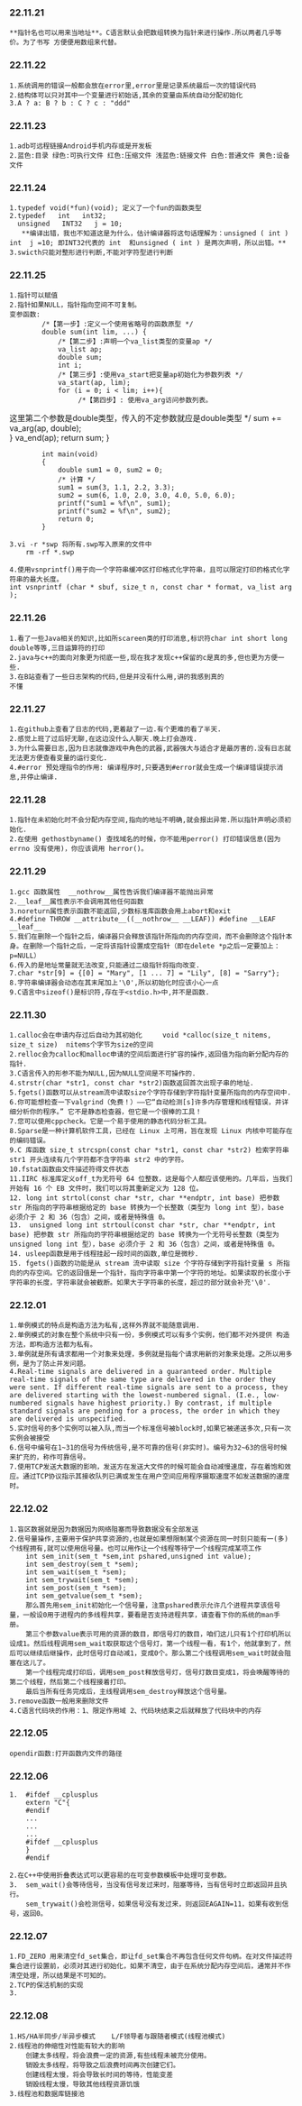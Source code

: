 ### 22.11.21 	

	**指针名也可以用来当地址**。C语言默认会把数组转换为指针来进行操作.所以两者几乎等价。为了书写 方便便用数组来代替。

### 22.11.22 
	1.系统调用的错误一般都会放在error里,error里是记录系统最后一次的错误代码	
	2.结构体可以只对其中一个变量进行初始话,其余的变量由系统自动分配初始化
	3.A ? a: B ? b : C ? c : "ddd" 

### 22.11.23
	1.adb可远程链接Android手机内存或是开发板
	2.蓝色:目录 绿色:可执行文件 红色:压缩文件 浅蓝色:链接文件 白色:普通文件 黄色:设备文件

### 22.11.24
	1.typedef void(*fun)(void); 定义了一个fun的函数类型
	2.typedef   int   int32;
	  unsigned   INT32   j = 10;
	   **编译出错，我也不知道这是为什么，估计编译器将这句话理解为：unsigned ( int )   int  j =10; 即INT32代表的 int  和unsigned ( int ) 是两次声明，所以出错。**
	3.swicth只能对整形进行判断,不能对字符型进行判断

### 22.11.25
	1.指针可以赋值
	2.指针如果NULL，指针指向空间不可复制。
	变参函数:
			/*【第一步】:定义一个使用省略号的函数原型 */
			double sum(int lim, ...) {
				/*【第二步】:声明一个va_list类型的变量ap */
				va_list ap;
				double sum;
				int i;
				/*【第三步】:使用va_start把变量ap初始化为参数列表 */
				va_start(ap, lim); 
				for (i = 0; i < lim; i++){
					 /*【第四步】: 使用va_arg访问参数列表。 
   这里第二个参数是double类型，传入的不定参数就应是double类型
   */
					 sum += va_arg(ap, double);  
				}
				va_end(ap); 
				return sum;
			}
			

			int main(void)
			{
 				double sum1 = 0, sum2 = 0;
 				/* 计算 */
 				sum1 = sum(3, 1.1, 2.2, 3.3);  
 				sum2 = sum(6, 1.0, 2.0, 3.0, 4.0, 5.0, 6.0);
 				printf("sum1 = %f\n", sum1);
 				printf("sum2 = %f\n", sum2);
				return 0;
			}

	3.vi -r *swp 将所有.swp写入原来的文件中
		rm -rf *.swp

	4.使用vsnprintf()用于向一个字符串缓冲区打印格式化字符串，且可以限定打印的格式化字符串的最大长度。
	int vsnprintf (char * sbuf, size_t n, const char * format, va_list arg );

### 22.11.26
	1.看了一些Java相关的知识,比如所scareen类的打印消息,标识符char int short long double等等,三目运算符的打印
	2.java与c++的面向对象更为彻底一些,现在我才发现c++保留的c是真的多,但也更为方便一些.
	3.在B站查看了一些日志架构的代码,但是并没有什么用,讲的我感到真的
	不懂

### 22.11.27
	1.在github上查看了日志的代码,更着敲了一边.有个更难的看了半天.
	2.感觉上班了过后好无聊,在这边没什么人聊天.晚上打会游戏.
	3.为什么需要日志,因为日志就像游戏中角色的武器,武器强大与适合才是最厉害的.没有日志就无法更方便查看变量的运行变化.
	4.#error 预处理指令的作用: 编译程序时,只要遇到#error就会生成一个编译错误提示消息,并停止编译.

### 22.11.28
	1.指针在未初始化时不会分配内存空间,指向的地址不明确,就会报出异常.所以指针声明必须初始化.
	2.在使用 gethostbyname() 查找域名的时候，你不能用perror() 打印错误信息(因为 errno 没有使用)，你应该调用 herror()。

### 22.11.29
	1.gcc 函数属性	__nothrow__属性告诉我们编译器不能抛出异常
	2.__leaf__属性表示不会调用其他任何函数
	3.noreturn属性表示函数不能返回,少数标准库函数会用上abort和exit
	4.#define THROW __attribute__((__nothrow__ __LEAF)) #define __LEAF __leaf__
	5.我们在删除一个指针之后，编译器只会释放该指针所指向的内存空间，而不会删除这个指针本身。在删除一个指针之后，一定将该指针设置成空指针（即在delete *p之后一定要加上： p=NULL）
	6.传入的是地址常量就无法改变,只能通过二级指针将指向改变.
	7.char *str[9] = {[0] = "Mary", [1 ... 7] = "Lily", [8] = "Sarry"};
	8.字符串编译器会动态在其末尾加上'\0',所以初始化时应该小心一点
	9.C语言中sizeof()是标识符,存在于<stdio.h>中,并不是函数.

### 22.11.30
	1.calloc会在申请内存过后自动为其初始化		void *calloc(size_t nitems, size_t size)  nitems个字节为size的空间
	2.relloc会为calloc和malloc申请的空间后面进行扩容的操作,返回值为指向新分配内存的指针.
	3.C语言传入的形参不能为NULL,因为NULL空间是不可操作的.
	4.strstr(char *str1, const char *str2)函数返回首次出现子串的地址.
	5.fgets()函数可以从stream流中读取size个字符存储到字符指针变量所指向的内存空间中.
	6.你可能想检查一下valgrind（免费！）——它“自动检测[s]许多内存管理和线程错误，并详细分析你的程序。” 它不是静态检查器，但它是一个很棒的工具！
	7.您可以使用cppcheck。它是一个易于使用的静态代码分析工具。
	8.Sparse是一种计算机软件工具，已经在 Linux 上可用，旨在发现 Linux 内核中可能存在的编码错误。
	9.C 库函数 size_t strcspn(const char *str1, const char *str2) 检索字符串 str1 开头连续有几个字符都不含字符串 str2 中的字符。
	10.fstat函数由文件描述符得文件状态
	11.IIRC 标准库定义off_t为无符号 64 位整数，这是每个人都应该使用的。几年后，当我们开始有 16 个 EB 文件时，我们可以将其重新定义为 128 位。
	12. long int strtol(const char *str, char **endptr, int base) 把参数 str 所指向的字符串根据给定的 base 转换为一个长整数（类型为 long int 型），base 必须介于 2 和 36（包含）之间，或者是特殊值 0。
	13.  unsigned long int strtoul(const char *str, char **endptr, int base) 把参数 str 所指向的字符串根据给定的 base 转换为一个无符号长整数（类型为 unsigned long int 型），base 必须介于 2 和 36（包含）之间，或者是特殊值 0。
	14. usleep函数是用于线程挂起一段时间的函数,单位是微秒.
	15. fgets()函数的功能是从 stream 流中读取 size 个字符存储到字符指针变量 s 所指向的内存空间。它的返回值是一个指针，指向字符串中第一个字符的地址。如果读取的长度小于字符串的长度，字符串就会被截断。如果大于字符串的长度，超过的部分就会补充'\0'.
	
### 22.12.01
	1.单例模式的特点是构造方法为私有,这样外界就不能随意调用.
	2.单例模式的对象在整个系统中只有一份，多例模式可以有多个实例，他们都不对外提供 构造方法，即构造方法都为私有。
	3.单例就是所有请求都用一个对象来处理，多例就是指每个请求用新的对象来处理。之所以用多例，是为了防止并发问题。
	4.Real-time signals are delivered in a guaranteed order. Multiple real-time signals of the same type are delivered in the order they were sent. If different real-time signals are sent to a process, they are delivered starting with the lowest-numbered signal. (I.e., low-numbered signals have highest priority.) By contrast, if multiple standard signals are pending for a process, the order in which they are delivered is unspecified.
	5.实时信号的多个实例可以被入队,而当一个标准信号被block时,如果它被递送多次,只有一次实例会被接受
	6.信号中编号在1~31的信号为传统信号,是不可靠的信号(非实时)。编号为32~63的信号时候来扩充的，称作可靠信号。
	7.使用TCP发送大数据的影响，发送方在发送大文件的时候可能会自动减慢速度，存在着饱和效应。通过TCP协议指示其接收队列已满或发生在用户空间应用程序摄取速度不如发送数据的速度时。

### 22.12.02
	1.盲区数据就是因为数据因为网络阻塞而导致数据没有全部发送
	2.信号量操作,主要用于保护共享资源的,也就是如果想限制某个资源在同一时刻只能有一(多)个线程拥有,就可以使用信号量。也可以用作让一个线程等待宁一个线程完成某项工作
		int sem_init(sem_t *sem,int pshared,unsigned int value); 
		int sem_destroy(sem_t *sem); 
		int sem_wait(sem_t *sem); 
		int sem_trywait(sem_t *sem); 
		int sem_post(sem_t *sem); 
		int sem_getvalue(sem_t *sem); 
		那么首先用sem_init初始化一个信号量，注意pshared表示允许几个进程共享该信号量，一般设0用于进程内的多线程共享，要看是否支持进程共享，请查看下你的系统的man手册。
		第三个参数value表示可用的资源的数目，即信号灯的数目，咱们这儿只有1个打印机所以设成1。然后线程调用sem_wait取获取这个信号灯，第一个线程一看，有1个，他就拿到了，然后可以继续后继操作，此时信号灯自动减1，变成0个。那么第二个线程调用sem_wait时就会阻塞在这儿了。
		第一个线程完成打印后，调用sem_post释放信号灯，信号灯数目变成1，将会唤醒等待的第二个线程，然后第二个线程接着打印。
		最后当所有任务完成后，主线程调用sem_destroy释放这个信号量。
	3.remove函数一般用来删除文件
	4.C语言代码块的作用：1、限定作用域 2、代码块结束之后就释放了代码块中的内存

### 22.12.05
	opendir函数:打开函数内文件的路径


### 22.12.06
	1.	#ifdef __cplusplus
		extern "C"{
		#endif
		...
		...
		...
		#ifdef __cplusplus
		}
		#endif

	2.在C++中使用折叠表达式可以更容易的在可变参数模板中处理可变参数。
	3.	sem_wait()会等待信号，当没有信号发过来时，阻塞等待，当有信号时立即返回并且执行。
		sem_trywait()会检测信号，如果信号没有发过来，则返回EAGAIN=11，如果有收到信号，返回0。

### 22.12.07
	1.FD_ZERO 用来清空fd_set集合，即让fd_set集合不再包含任何文件句柄。在对文件描述符集合进行设置前，必须对其进行初始化，如果不清空，由于在系统分配内存空间后，通常并不作清空处理，所以结果是不可知的。
	2.TCP的保活机制的实现
	3.

### 22.12.08
	1.HS/HA半同步/半异步模式	L/F领导者与跟随者模式(线程池模式)
	2.线程池的伸缩性对性能有较大的影响
		创建太多线程，将会浪费一定的资源,有些线程未被充分使用。
		销毁太多线程，将导致之后浪费时间再次创建它们。
		创建线程太慢，将会导致长时间的等待，性能变差
		销毁线程太慢，导致其他线程资源饥饿
	3.线程池和数据库链接池